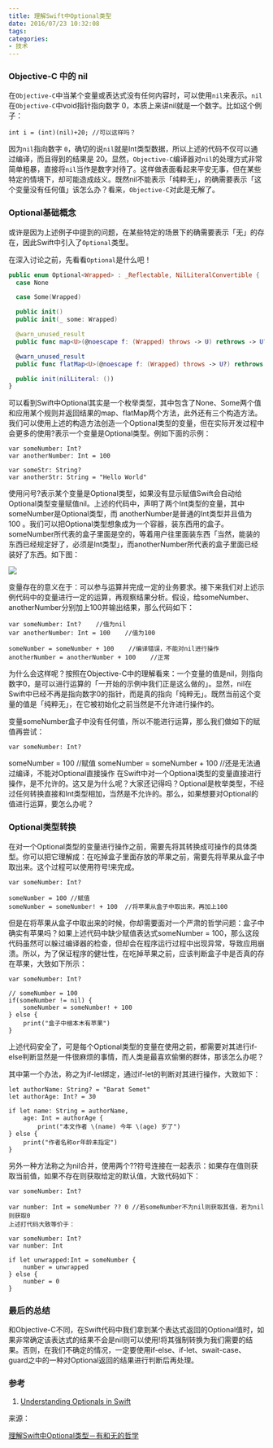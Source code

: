 ```yaml
---
title: 理解Swift中Optional类型
date: 2016/07/23 10:32:08
tags:
categories:
- 技术
---
```


### Objective-C 中的 nil

在`Objective-C`中当某个变量或表达式没有任何内容时，可以使用`nil`来表示。`nil`在`Objective-C`中void指针指向数字 0，本质上来讲nil就是一个数字。比如这个例子：

```
int i = (int)(nil)+20; //可以这样吗？
```

因为`nil`指向数字 `0`，确切的说`nil`就是Int类型数据，所以上述的代码不仅可以通过编译，而且得到的结果是 20。显然，`Objective-C`编译器对`nil`的处理方式非常简单粗暴，直接将`nil`当作是数字对待了。这样做表面看起来平安无事，但在某些特定的情境下，却可能造成歧义。既然nil不能表示「纯粹无」，的确需要表示「这个变量没有任何值」该怎么办？看来，`Objective-C`对此是无解了。

### Optional基础概念

或许是因为上述例子中提到的问题，在某些特定的场景下的确需要表示「无」的存在，因此Swift中引入了`Optional`类型。

在深入讨论之前，先看看`Optional`是什么吧！

```swift
public enum Optional<Wrapped> : _Reflectable, NilLiteralConvertible {
  case None

  case Some(Wrapped)

  public init()
  public init(_ some: Wrapped)

  @warn_unused_result
  public func map<U>(@noescape f: (Wrapped) throws -> U) rethrows -> U?

  @warn_unused_result
  public func flatMap<U>(@noescape f: (Wrapped) throws -> U?) rethrows -> U?

  public init(nilLiteral: ())
}
```

可以看到Swift中Optional其实是一个枚举类型，其中包含了None、Some两个值和应用某个规则并返回结果的map、flatMap两个方法，此外还有三个构造方法。我们可以使用上述的构造方法创造一个Optional类型的变量，但在实际开发过程中会更多的使用?表示一个变量是Optional类型。例如下面的示例：

```
var someNumber: Int?
var anotherNumber: Int = 100

var someStr: String?
var anotherStr: String = "Hello World"
```

使用问号?表示某个变量是Optional类型，如果没有显示赋值Swift会自动给Optional类型变量赋值nil。上述的代码中，声明了两个Int类型的变量，其中someNumber是Optional类型，而 anotherNumber是普通的Int类型并且值为 100 。我们可以把Optional类型想象成为一个容器，装东西用的盒子。someNumber所代表的盒子里面是空的，等着用户往里面装东西「当然，能装的东西已经规定好了，必须是Int类型」，而anotherNumber所代表的盒子里面已经装好了东西。如下图：

![](http://pics.naaln.com/blog/2019-01-14-32526.jpg-basicBlog)

变量存在的意义在于：可以参与运算并完成一定的业务要求。接下来我们对上述示例代码中的变量进行一定的运算，再观察结果分析。假设，给someNumber、anotherNumber分别加上100并输出结果，那么代码如下：

```
var someNumber: Int?    //值为nil
var anotherNumber: Int = 100    //值为100

someNumber = someNumber + 100    //编译错误，不能对nil进行操作
anotherNumber = anotherNumber + 100    //正常
```

为什么会这样呢？按照在Objective-C中的理解看来：一个变量的值是nil，则指向数字0，是可以进行运算的「一开始的示例中我们正是这么做的」。显然，nil在Swift中已经不再是指向数字0的指针，而是真的指向「纯粹无」。既然当前这个变量的值是「纯粹无」，在它被初始化之前当然是不允许进行操作的。

变量someNumber盒子中没有任何值，所以不能进行运算，那么我们做如下的赋值再尝试：

```
var someNumber: Int?
```

someNumber = 100 //赋值
someNumber = someNumber + 100 //还是无法通过编译，不能对Optional直接操作
在Swift中对一个Optional类型的变量直接进行操作，是不允许的。这又是为什么呢？大家还记得吗？Optional是枚举类型，不经过任何转换直接和Int类型相加，当然是不允许的。那么，如果想要对Optional的值进行运算，要怎么办呢？

### Optional类型转换

在对一个Optional类型的变量进行操作之前，需要先将其转换成可操作的具体类型。你可以把它理解成：在吃掉盒子里面存放的苹果之前，需要先将苹果从盒子中取出来。这个过程可以使用符号!来完成。

```
var someNumber: Int?

someNumber = 100 //赋值
someNumber = someNumber! + 100  //将苹果从盒子中取出来，再加上100
```

但是在将苹果从盒子中取出来的时候，你却需要面对一个严肃的哲学问题：盒子中确实有苹果吗？如果上述代码中缺少赋值表达式someNumber = 100，那么这段代码虽然可以躲过编译器的检查，但却会在程序运行过程中出现异常，导致应用崩溃。所以，为了保证程序的健壮性，在吃掉苹果之前，应该判断盒子中是否真的存在苹果，大致如下所示：

```
var someNumber: Int?

// someNumber = 100
if(someNumber != nil) {
    someNumber = someNumber! + 100
} else {
    print("盒子中根本木有苹果")
}
```

上述代码安全了，可是每个Optional类型的变量在使用之前，都需要对其进行if-else判断显然是一件很麻烦的事情，而人类是最喜欢偷懒的群体，那该怎么办呢？

其中第一个办法，称之为if-let绑定，通过if-let的判断对其进行操作，大致如下：

```
let authorName: String? = "Barat Semet"
let authorAge: Int? = 30

if let name: String = authorName,
    age: Int = authorAge {
        print("本文作者 \(name) 今年 \(age) 岁了")
} else {
    print("作者名称or年龄未指定")
}
```

另外一种方法称之为nil合并，使用两个??符号连接在一起表示：如果存在值则获取当前值，如果不存在则获取给定的默认值，大致代码如下：

```
var someNumber: Int?

var number: Int = someNumber ?? 0 //若someNumber不为nil则获取其值，若为nil则获取0
上述打代码大致等价于：

var someNumber: Int?
var number: Int

if let unwrapped:Int = someNumber {
    number = unwrapped
} else {
    number = 0
}
```

### 最后的总结

和Objective-C不同，在Swift代码中我们拿到某个表达式返回的Optional值时，如果非常确定该表达式的结果不会是nil则可以使用!将其强制转换为我们需要的结果。否则，在我们不确定的情况，一定要使用if-else、if-let、swait-case、guard之中的一种对Optional返回的结果进行判断后再处理。

### 参考

1. [Understanding Optionals in Swift](http://blog.teamtreehouse.com/understanding-optionals-swift)

来源：

[理解Swift中Optional类型－有和无的哲学](http://blog.barat.cc/ios/understanding-swift-optional/)

